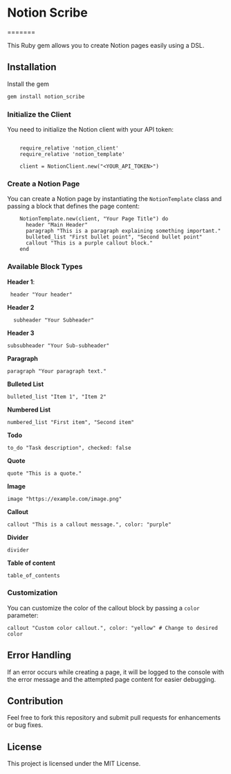 
# Notion Scribe
=======


This Ruby gem allows you to create Notion pages easily using a DSL.

## Installation

Install the gem 
```bash
gem install notion_scribe

```

### Initialize the Client

You need to initialize the Notion client with your API token:

```

    require_relative 'notion_client'
    require_relative 'notion_template'
    
    client = NotionClient.new("<YOUR_API_TOKEN>")

```

### Create a Notion Page

You can create a Notion page by instantiating the `NotionTemplate` class and passing a block that defines the page content:


```
    NotionTemplate.new(client, "Your Page Title") do
      header "Main Header"
      paragraph "This is a paragraph explaining something important."
      bulleted_list "First bullet point", "Second bullet point"
      callout "This is a purple callout block."
    end

```

### Available Block Types

**Header 1**:
  
     header "Your header"

**Header 2**

      subheader "Your Subheader"
**Header 3**

    subsubheader "Your Sub-subheader"
**Paragraph**

    paragraph "Your paragraph text."
**Bulleted List**

    bulleted_list "Item 1", "Item 2"

**Numbered List**

    numbered_list "First item", "Second item"

**Todo**

    to_do "Task description", checked: false
**Quote**

    quote "This is a quote."

**Image**

    image "https://example.com/image.png"

**Callout**

    callout "This is a callout message.", color: "purple"

**Divider**

    divider

**Table of content**

    table_of_contents
### Customization

You can customize the color of the callout block by passing a `color` parameter:

    callout "Custom color callout.", color: "yellow" # Change to desired color
## Error Handling

If an error occurs while creating a page, it will be logged to the console with the error message and the attempted page content for easier debugging.

## Contribution

Feel free to fork this repository and submit pull requests for enhancements or bug fixes.

## License

This project is licensed under the MIT License.
